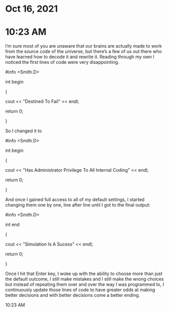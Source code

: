 # Oct 16, 2021

# 10:23 AM

I’m sure most of you are unaware that our brains are actually made to work from the source code of the universe, but there’s a few of us out there who have learned how to decode it and rewrite it\. Reading through my own I noticed the first lines of code were very disappointing\.

#info <Smith\.D>

int begin

\{

cout << "Destined To Fail" << endl;

return 0;

\}

So I changed it to

#info <Smith\.D>

int begin

\{

cout << "Has Administrator Privilege To All Internal Coding" << endl;

return 0;

\}

And once I gained full access to all of my default settings, I started changing them one by one, line after line until I got to the final output:

#info <Smith\.D>

int end

\{

cout << "Simulation Is A Sucess" << endl;

return 0;

\}

Once I hit that Enter key, I woke up with the ability to choose more than just the default outcome, I still make mistakes and I still make the wrong choices but instead of repeating them over and over the way I was programmed to, I continuously update those lines of code to have greater odds at making better decisions and with better decisions come a better ending\.

10:23 AM
